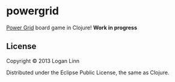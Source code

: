 # powergrid

[Power Grid](http://www.riograndegames.com/games.html?id=5) board game in
Clojure! **Work in progress**

## License

Copyright © 2013 Logan Linn

Distributed under the Eclipse Public License, the same as Clojure.
